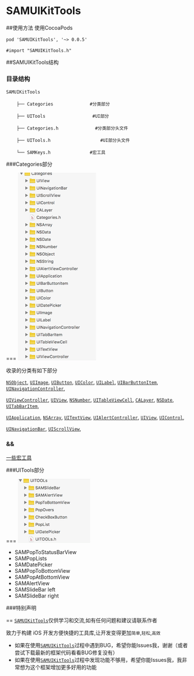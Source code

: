 # SAMUIKitTools

##使用方法
使用CocoaPods
```objc
pod 'SAMUIKitTools', '~> 0.0.5'
```
	#import "SAMUIKitTools.h"



##SAMUIKitTools结构

### 目录结构


```
SAMUIKitTools

	├── Categories				#分类部分

	├── UITools           		 #UI部分       

	├── Categories.h     		  #分类部分头文件      
     
	├── UITools.h    				#UI部分头文件 

	└── SAMKeys.h      			#宏工具

```



###Categories部分

===
![tree](./ImageResources/Categories.png) 

收录的分类有如下部分

[`NSObject`](https://github.com/ISMeSAM/SAMUIKitTools/tree/master/SAMUIKitTools/Categories/NSObject),
[`UIImage`](https://github.com/ISMeSAM/SAMUIKitTools/tree/master/SAMUIKitTools/Categories/UIImage),
[`UIButton`](https://github.com/ISMeSAM/SAMUIKitTools/tree/master/SAMUIKitTools/Categories/UIButton),
[`UIColor`](https://github.com/ISMeSAM/SAMUIKitTools/tree/master/SAMUIKitTools/Categories/UIColor),
[`UILabel`](https://github.com/ISMeSAM/SAMUIKitTools/tree/master/SAMUIKitTools/Categories/UILabel),
[`UIBarButtonItem`](https://github.com/ISMeSAM/SAMUIKitTools/tree/master/SAMUIKitTools/Categories/UIBarButtonItem),
[`UINavigationController`](https://github.com/ISMeSAM/SAMUIKitTools/tree/master/SAMUIKitTools/Categories/UINavigationController),

[`UIViewController`](https://github.com/ISMeSAM/SAMUIKitTools/tree/master/SAMUIKitTools/Categories/UIViewController),
[`UIView`](https://github.com/ISMeSAM/SAMUIKitTools/tree/master/SAMUIKitTools/Categories/UIView),
[`NSNumber`](https://github.com/ISMeSAM/SAMUIKitTools/tree/master/SAMUIKitTools/Categories/NSNumber),
[`UITableViewCell`](https://github.com/ISMeSAM/SAMUIKitTools/tree/master/SAMUIKitTools/Categories/UITableViewCell),
[`CALayer`](https://github.com/ISMeSAM/SAMUIKitTools/tree/master/SAMUIKitTools/Categories/CALayer),
[`NSDate`](https://github.com/ISMeSAM/SAMUIKitTools/tree/master/SAMUIKitTools/Categories/NSDate),
[`UITabBarItem`](https://github.com/ISMeSAM/SAMUIKitTools/tree/master/SAMUIKitTools/Categories/UITabBarItem),

[`UIApplication`](https://github.com/ISMeSAM/SAMUIKitTools/tree/master/SAMUIKitTools/Categories/UIApplication),
[`NSArray`](https://github.com/ISMeSAM/SAMUIKitTools/tree/master/SAMUIKitTools/Categories/NSArray),
[`UITextView`](https://github.com/ISMeSAM/SAMUIKitTools/tree/master/SAMUIKitTools/Categories/UITextView),
[`UIAlertController`](https://github.com/ISMeSAM/SAMUIKitTools/tree/master/SAMUIKitTools/Categories/UIAlertController),
[`UIView`](https://github.com/ISMeSAM/SAMUIKitTools/tree/master/SAMUIKitTools/Categories/UIView),
[`UIControl`](https://github.com/ISMeSAM/SAMUIKitTools/tree/master/SAMUIKitTools/Categories/UIControl),

[`UINavigationBar`](https://github.com/ISMeSAM/SAMUIKitTools/tree/master/SAMUIKitTools/Categories/UINavigationBar),
[`UIScrollView`](https://github.com/ISMeSAM/SAMUIKitTools/tree/master/SAMUIKitTools/Categories/UIScrollView),


### &&
[一些宏工具](https://github.com/ISMeSAM/SAMUIKitTools/blob/master/SAMUIKitTools/SAMKeys.h)



###UITools部分

===
![tree](./ImageResources/UITOOLs.png) 



* SAMPopToStatusBarView
* SAMPopLists
* SAMDatePicker
* SAMPopToBottomView
* SAMPopAtBottomView
* SAMAlertView
* SAMSlideBar left
* SAMSlideBar right

###特别声明

==
[`SAMUIKitTools`](https://github.com/ISMeSAM/SAMUIKitTools)仅供学习和交流,如有任何问题和建议请联系作者

致力于构建 iOS 开发方便快捷的工具库,让开发变得更加`简单`,`轻松`,`高效`



* 如果在使用[`SAMUIKitTools`](https://github.com/ISMeSAM/SAMUIKitTools)过程中遇到BUG，希望你能Issues我，谢谢（或者尝试下载最新的框架代码看看BUG修复没有）
* 如果在使用[`SAMUIKitTools`](https://github.com/ISMeSAM/SAMUIKitTools)过程中发现功能不够用，希望你能Issues我，我非常想为这个框架增加更多好用的功能




